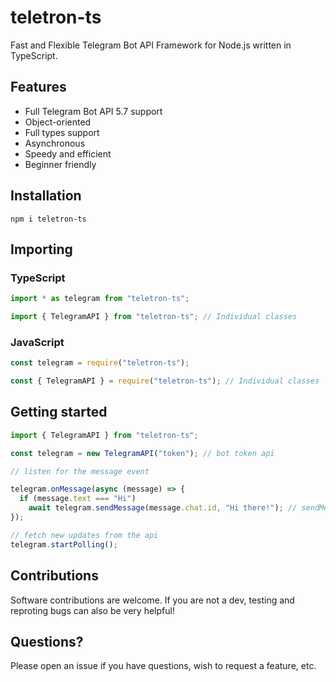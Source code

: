 # teletron-ts

Fast and Flexible Telegram Bot API Framework for Node.js written in TypeScript.

## Features

- Full Telegram Bot API 5.7 support
- Object-oriented
- Full types support
- Asynchronous
- Speedy and efficient
- Beginner friendly

## Installation

```
npm i teletron-ts
```

## Importing

### TypeScript

```ts
import * as telegram from "teletron-ts";

import { TelegramAPI } from "teletron-ts"; // Individual classes
```

### JavaScript

```js
const telegram = require("teletron-ts");

const { TelegramAPI } = require("teletron-ts"); // Individual classes
```

## Getting started

```ts
import { TelegramAPI } from "teletron-ts";

const telegram = new TelegramAPI("token"); // bot token api

// listen for the message event

telegram.onMessage(async (message) => {
  if (message.text === "Hi")
    await telegram.sendMessage(message.chat.id, "Hi there!"); // sendMessage will return an instance of IMessage
});

// fetch new updates from the api
telegram.startPolling();
```

## Contributions

Software contributions are welcome. If you are not a dev, testing and reproting bugs can also be very helpful!

## Questions?

Please open an issue if you have questions, wish to request a feature, etc.
